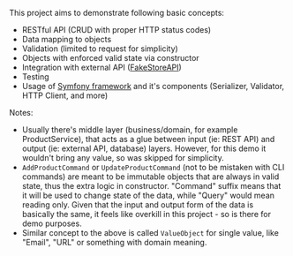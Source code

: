 This project aims to demonstrate following basic concepts:
* RESTful API (CRUD with proper HTTP status codes)
* Data mapping to objects
* Validation (limited to request for simplicity)
* Objects with enforced valid state via constructor
* Integration with external API ([FakeStoreAPI](https://fakestoreapi.com))
* Testing
* Usage of [Symfony framework](https://symfony.com) and it's components (Serializer, Validator, HTTP Client, and more) 

Notes:
* Usually there's middle layer (business/domain, for example ProductService), that acts as a glue between input
(ie: REST API) and output (ie: external API, database) layers. However, for this demo it wouldn't bring any value,
so was skipped for simplicity.
* `AddProductCommand` or `UpdateProductCommand` (not to be mistaken with CLI commands) are meant to be immutable objects
that are always in valid state, thus the extra logic in constructor. "Command" suffix means that it will be used to
change state of the data, while "Query" would mean reading only. Given that the input and output form of the data is
basically the same, it feels like overkill in this project - so is there for demo purposes.
* Similar concept to the above is called `ValueObject` for single value, like "Email", "URL" or something with domain
meaning.
